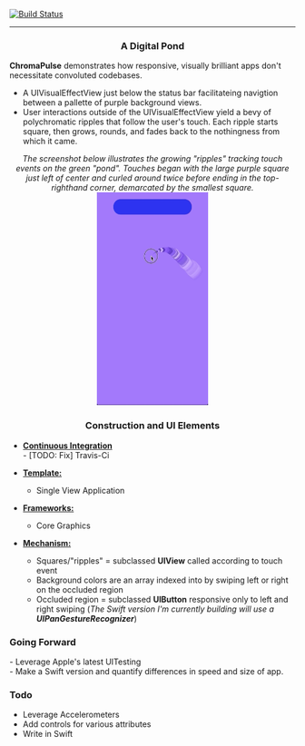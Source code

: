 [![Build Status](https://travis-ci.org/MadArkitekt/ChromaPulse.svg?branch=master)](https://travis-ci.org/MadArkitekt/ChromaPulse)
<hr>
<center><h3>A Digital Pond</h3></center>
<p><strong>ChromaPulse</strong> demonstrates how responsive, visually brilliant apps don't necessitate convoluted codebases.</p>
<p>
<ul>
    <li>A UIVisualEffectView just below the status bar facilitateing navigtion between a pallette of purple background views.</li>
    <li>User interactions outside of the UIVisualEffectView yield a bevy of polychromatic ripples that follow the user's touch. Each ripple starts square, then grows, rounds, and fades back to the nothingness from which it came.</li>
</ul>
</p>
<center><em>The screenshot below illustrates the growing "ripples" tracking touch events on the green "pond". Touches began with the large purple square just left of center and curled around twice before ending in the top-righthand corner, demarcated by the smallest square. </em></center>  
<center><img style="float: center" src="ChromaPulse.gif" width=195.25 height=375></center>
<center><h3>Construction and UI Elements</h3></center>

- <strong><u>Continuous Integration</u></strong>  
        - [TODO: Fix] Travis-Ci
- <strong><u>Template:</u></strong>
	- Single View Application  
 
- <strong><u>Frameworks:</u></strong>
	- Core Graphics
 
- <strong><u>Mechanism:</u></strong>
	- Squares/"ripples" = subclassed <strong>UIView</strong> called according to touch event
	- Background colors are an array indexed into by swiping left or right on the occluded region<br>
	- Occluded region = subclassed <strong>UIButton</strong> responsive only to left and right swiping (*The Swift version I'm currently building will use a <strong>UIPanGestureRecognizer</strong>*)

<h3>Going Forward</h3>
	- Leverage Apple's latest UITesting<br>
	- Make a Swift version and quantify differences in speed and size of app.

<h3>Todo</h3>
        <ul>
         <li>Leverage Accelerometers</li>
         <li>Add controls for various attributes</li>
         <li>Write in Swift</li>
